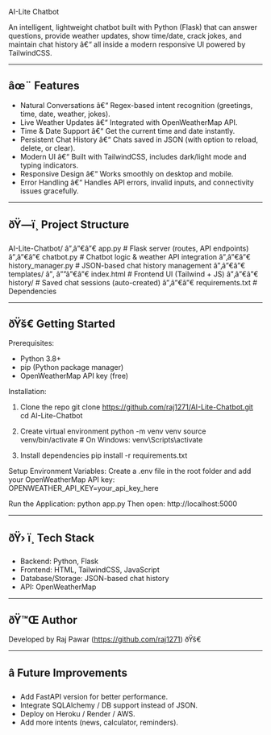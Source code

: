 
AI-Lite Chatbot  

An intelligent, lightweight chatbot built with Python (Flask) that can answer questions, provide weather updates, show time/date, crack jokes, and maintain chat history â€“ all inside a modern responsive UI powered by TailwindCSS.  

------------------------------------------------------------
âœ¨ Features
------------------------------------------------------------
- Natural Conversations â€“ Regex-based intent recognition (greetings, time, date, weather, jokes).
- Live Weather Updates â€“ Integrated with OpenWeatherMap API.
- Time & Date Support â€“ Get the current time and date instantly.
- Persistent Chat History â€“ Chats saved in JSON (with option to reload, delete, or clear).
- Modern UI â€“ Built with TailwindCSS, includes dark/light mode and typing indicators.
- Responsive Design â€“ Works smoothly on desktop and mobile.
- Error Handling â€“ Handles API errors, invalid inputs, and connectivity issues gracefully.  

------------------------------------------------------------
ðŸ—ï¸ Project Structure
------------------------------------------------------------
AI-Lite-Chatbot/
â”‚â”€â”€ app.py              # Flask server (routes, API endpoints)
â”‚â”€â”€ chatbot.py          # Chatbot logic & weather API integration
â”‚â”€â”€ history_manager.py  # JSON-based chat history management
â”‚â”€â”€ templates/
â”‚   â””â”€â”€ index.html      # Frontend UI (Tailwind + JS)
â”‚â”€â”€ history/            # Saved chat sessions (auto-created)
â”‚â”€â”€ requirements.txt    # Dependencies  

------------------------------------------------------------
ðŸš€ Getting Started
------------------------------------------------------------
Prerequisites:
- Python 3.8+
- pip (Python package manager)
- OpenWeatherMap API key (free)

Installation:
1. Clone the repo
   git clone https://github.com/raj1271/AI-Lite-Chatbot.git
   cd AI-Lite-Chatbot

2. Create virtual environment
   python -m venv venv
   source venv/bin/activate   # On Windows: venv\Scripts\activate

3. Install dependencies
   pip install -r requirements.txt

Setup Environment Variables:
Create a .env file in the root folder and add your OpenWeatherMap API key:
   OPENWEATHER_API_KEY=your_api_key_here

Run the Application:
   python app.py
Then open: http://localhost:5000  

------------------------------------------------------------
ðŸ› ï¸ Tech Stack
------------------------------------------------------------
- Backend: Python, Flask
- Frontend: HTML, TailwindCSS, JavaScript
- Database/Storage: JSON-based chat history
- API: OpenWeatherMap  

------------------------------------------------------------
ðŸ™Œ Author
------------------------------------------------------------
Developed by Raj Pawar (https://github.com/raj1271) ðŸš€  

------------------------------------------------------------
â­ Future Improvements
------------------------------------------------------------
- Add FastAPI version for better performance.
- Integrate SQLAlchemy / DB support instead of JSON.
- Deploy on Heroku / Render / AWS.
- Add more intents (news, calculator, reminders).  